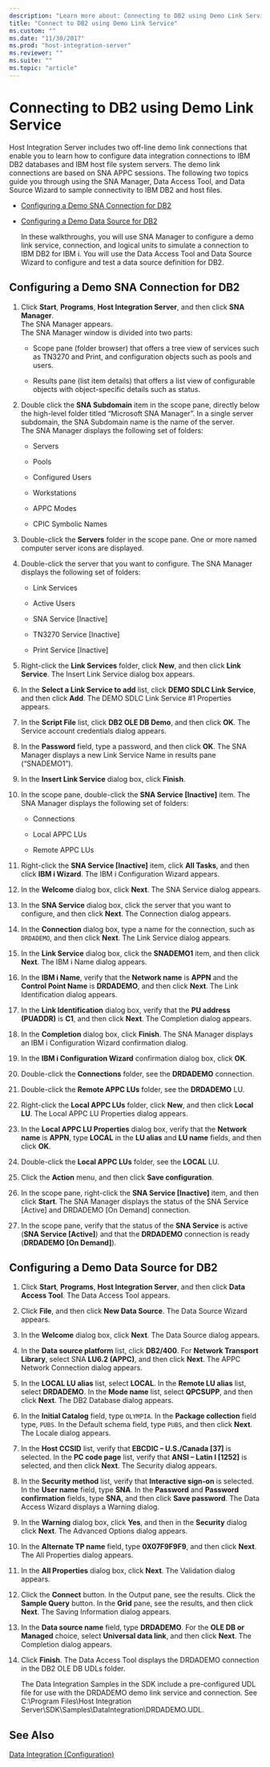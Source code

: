 ```yaml
---
description: "Learn more about: Connecting to DB2 using Demo Link Service"
title: "Connect to DB2 using Demo Link Service"
ms.custom: ""
ms.date: "11/30/2017"
ms.prod: "host-integration-server"
ms.reviewer: ""
ms.suite: ""
ms.topic: "article"
---
```

# Connecting to DB2 using Demo Link Service
Host Integration Server includes two off-line demo link connections that enable you to learn how to configure data integration connections to IBM DB2 databases and IBM host file system servers. The demo link connections are based on SNA APPC sessions. The following two topics guide you through using the SNA Manager, Data Access Tool, and Data Source Wizard to sample connectivity to IBM DB2 and host files.  
  
- [Configuring a Demo SNA Connection for DB2](../core/connecting-to-db2-using-demo-link-service2.md#sna)  
  
- [Configuring a Demo Data Source for DB2](../core/connecting-to-db2-using-demo-link-service2.md#ds)  
  
  In these walkthroughs, you will use SNA Manager to configure a demo link service, connection, and logical units to simulate a connection to IBM DB2 for IBM i. You will use the Data Access Tool and Data Source Wizard to configure and test a data source definition for DB2.  
  
##  <a name="sna"></a> Configuring a Demo SNA Connection for DB2  
  
1.  Click **Start**, **Programs**, **Host Integration Server**, and then click **SNA Manager**.   
     The SNA Manager appears.   
     The SNA Manager window is divided into two parts:  
  
    -   Scope pane (folder browser) that offers a tree view of services such as TN3270 and Print, and configuration objects such as pools and users.  
  
    -   Results pane (list item details) that offers a list view of configurable objects with object-specific details such as status.  
  
2.  Double click the **SNA Subdomain** item in the scope pane, directly below the high-level folder titled “Microsoft SNA Manager”. In a single server subdomain, the SNA Subdomain name is the name of the server.   
     The SNA Manager displays the following set of folders:  
  
    -   Servers  
  
    -   Pools  
  
    -   Configured Users  
  
    -   Workstations  
  
    -   APPC Modes  
  
    -   CPIC Symbolic Names  
  
3.  Double-click the **Servers** folder in the scope pane. One or more named computer server icons are displayed.  
  
4.  Double-click the server that you want to configure. The SNA Manager displays the following set of folders:  
  
    -   Link Services  
  
    -   Active Users  
  
    -   SNA Service [Inactive]  
  
    -   TN3270 Service [Inactive]  
  
    -   Print Service [Inactive]  
  
5.  Right-click the **Link Services** folder, click **New**, and then click **Link Service**. The Insert Link Service dialog box appears.  
  
6.  In the **Select a Link Service to add** list, click **DEMO SDLC Link Service**, and then click **Add**. The DEMO SDLC Link Service #1 Properties appears.  
  
7.  In the **Script File** list, click **DB2 OLE DB Demo**, and then click **OK**.  The Service account credentials dialog appears.  
  
8.  In the **Password** field, type a password, and then click **OK**.  The SNA Manager displays a new Link Service Name in results pane (“SNADEMO1”).  
  
9. In the **Insert Link Service** dialog box, click **Finish**.  
  
10. In the scope pane, double-click the **SNA Service [Inactive]** item.  The SNA Manager displays the following set of folders:  
  
    -   Connections  
  
    -   Local APPC LUs  
  
    -   Remote APPC LUs  
  
11. Right-click the **SNA Service [Inactive]** item, click **All Tasks**, and then click **IBM i Wizard**.  The IBM i Configuration Wizard appears.  
  
12. In the **Welcome** dialog box, click **Next**.  The SNA Service dialog appears.  
  
13. In the **SNA Service** dialog box, click the server that you want to configure, and then click **Next**. The Connection dialog appears.  
  
14. In the **Connection** dialog box, type a name for the connection, such as `DRDADEMO`, and then click **Next**.  The Link Service dialog appears.  
  
15. In the **Link Service** dialog box, click the **SNADEMO1** item, and then click **Next**.  The IBM i Name dialog appears.  
  
16. In the **IBM i Name**, verify that the **Network name** is **APPN** and the **Control Point Name** is **DRDADEMO**, and then click **Next**.  The Link Identification dialog appears.  
  
17. In the **Link Identification** dialog box, verify that the **PU address (PUADDR)** is **C1**, and then click **Next**.  The Completion dialog appears.  
  
18. In the **Completion** dialog box, click **Finish**. The SNA Manager displays an IBM i Configuration Wizard confirmation dialog.  
  
19. In the **IBM i Configuration Wizard** confirmation dialog box, click **OK**.  
  
20. Double-click the **Connections** folder, see the **DRDADEMO** connection.  
  
21. Double-click the **Remote APPC LUs** folder, see the **DRDADEMO** LU.  
  
22. Right-click the **Local APPC LUs** folder, click **New**, and then click **Local LU**. The Local APPC LU Properties dialog appears.  
  
23. In the **Local APPC LU Properties** dialog box, verify that the **Network name** is **APPN**, type **LOCAL** in the **LU alias** and **LU name** fields, and then click **OK**.  
  
24. Double-click the **Local APPC LUs** folder, see the **LOCAL** LU.  
  
25. Click the **Action** menu, and then click **Save configuration**.  
  
26. In the scope pane, right-click the **SNA Service [Inactive]** item, and then click **Start**.  The SNA Manager displays the status of the SNA Service [Active] and DRDADEMO [On Demand] connection.  
  
27. In the scope pane, verify that the status of the **SNA Service** is active (**SNA Service [Active]**) and that the **DRDADEMO** connection is ready (**DRDADEMO [On Demand]**).  
  
##  <a name="ds"></a> Configuring a Demo Data Source for DB2  
  
1. Click **Start**, **Programs**, **Host Integration Server**, and then click **Data Access Tool**. The Data Access Tool appears.  
  
2. Click **File**, and then click **New Data Source**.  The Data Source Wizard appears.  
  
3. In the **Welcome** dialog box, click **Next**.  The Data Source dialog appears.  
  
4. In the **Data source platform** list, click **DB2/400**. For **Network Transport Library**, select SNA **LU6.2 (APPC)**, and then click **Next**.  The APPC Network Connection dialog appears.  
  
5. In the **LOCAL LU alias** list, select **LOCAL**. In the **Remote LU alias** list, select **DRDADEMO**. In the **Mode name** list, select **QPCSUPP**, and then click **Next**.  The DB2 Database dialog appears.  
  
6. In the **Initial Catalog** field, type `OLYMPIA`. In the **Package collection** field type, `PUBS`. In the Default schema field, type `PUBS`, and then click **Next**.  The Locale dialog appears.  
  
7. In the **Host CCSID** list, verify that **EBCDIC – U.S./Canada [37]** is selected. In the **PC code page** list, verify that **ANSI – Latin I [1252]** is selected, and then click **Next**.  The Security dialog appears.  
  
8. In the **Security method** list, verify that **Interactive sign-on** is selected. In the **User name** field, type **SNA**. In the **Password** and **Password confirmation** fields, type **SNA**, and then click **Save password**.  The Data Access Wizard displays a Warning dialog.  
  
9. In the **Warning** dialog box, click **Yes**, and then in the **Security** dialog click **Next**.  The Advanced Options dialog appears.  
  
10. In the **Alternate TP name** field, type **0X07F9F9F9**, and then click **Next**.  The All Properties dialog appears.  
  
11. In the **All Properties** dialog box, click **Next**.  The Validation dialog appears.  
  
12. Click the **Connect** button. In the Output pane, see the results. Click the **Sample Query** button. In the **Grid** pane, see the results, and then click **Next**.  The Saving Information dialog appears.  
  
13. In the **Data source name** field, type **DRDADEMO**. For the **OLE DB or Managed** choice, select **Universal data link**, and then click **Next**.  The Completion dialog appears.  
  
14. Click **Finish**.  The Data Access Tool displays the DRDADEMO connection in the DB2 OLE DB UDLs folder.  
  
    The Data Integration Samples in the SDK include a pre-configured UDL file for use with the DRDADEMO demo link service and connection. See C:\Program Files\\Host Integration Server\SDK\Samples\DataIntegration\DRDADEMO.UDL.  
  
## See Also  
 [Data Integration (Configuration)](../core/data-integration-configuration-2.md)   

